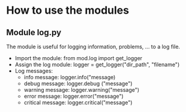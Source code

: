 # How to use the modules

## Module log.py
The module is useful for logging information, problems, ... to a log file.

-   Import the module: from mod.log import get_logger
-   Assign the log module:  logger = get_logger("dir_path", "filename")
-   Log messages:
    -   info message: logger.info("message)
    -   debug message: logger.debug ("message")
    -   warning message: logger.warning("message")
    -   error message: logger.error("message")
    -   critical message: logger.critical("message")
